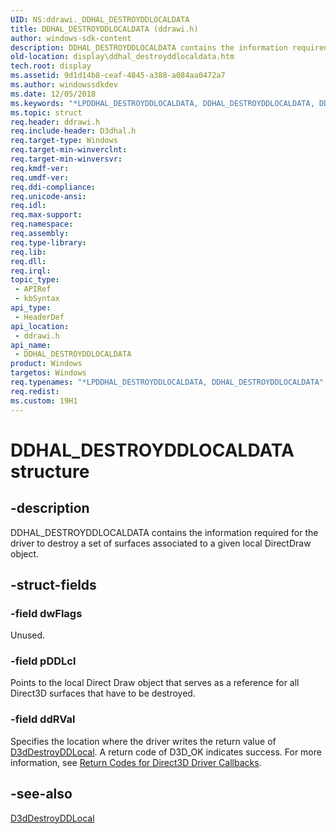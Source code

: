 ```yaml
---
UID: NS:ddrawi._DDHAL_DESTROYDDLOCALDATA
title: DDHAL_DESTROYDDLOCALDATA (ddrawi.h)
author: windows-sdk-content
description: DDHAL_DESTROYDDLOCALDATA contains the information required for the driver to destroy a set of surfaces associated to a given local DirectDraw object.
old-location: display\ddhal_destroyddlocaldata.htm
tech.root: display
ms.assetid: 9d1d14b8-ceaf-4845-a388-a084aa0472a7
ms.author: windowssdkdev
ms.date: 12/05/2018
ms.keywords: "*LPDDHAL_DESTROYDDLOCALDATA, DDHAL_DESTROYDDLOCALDATA, DDHAL_DESTROYDDLOCALDATA structure [Display Devices], d3dstrct_1c587282-0c7f-4a8a-90ce-199cca0e86b9.xml, ddrawi/DDHAL_DESTROYDDLOCALDATA, display.ddhal_destroyddlocaldata"
ms.topic: struct
req.header: ddrawi.h
req.include-header: D3dhal.h
req.target-type: Windows
req.target-min-winverclnt: 
req.target-min-winversvr: 
req.kmdf-ver: 
req.umdf-ver: 
req.ddi-compliance: 
req.unicode-ansi: 
req.idl: 
req.max-support: 
req.namespace: 
req.assembly: 
req.type-library: 
req.lib: 
req.dll: 
req.irql: 
topic_type:
 - APIRef
 - kbSyntax
api_type:
 - HeaderDef
api_location:
 - ddrawi.h
api_name:
 - DDHAL_DESTROYDDLOCALDATA
product: Windows
targetos: Windows
req.typenames: "*LPDDHAL_DESTROYDDLOCALDATA, DDHAL_DESTROYDDLOCALDATA"
req.redist: 
ms.custom: 19H1
---
```


# DDHAL_DESTROYDDLOCALDATA structure


## -description


DDHAL_DESTROYDDLOCALDATA contains the information required for the driver to destroy a set of surfaces associated to a given local DirectDraw object.


## -struct-fields




### -field dwFlags

Unused.


### -field pDDLcl

Points to the local Direct Draw object that serves as a reference for all Direct3D surfaces that have to be destroyed.


### -field ddRVal

Specifies the location where the driver writes the return value of <a href="https://docs.microsoft.com/windows/desktop/api/ddrawint/nc-ddrawint-pdd_destroyddlocal">D3dDestroyDDLocal</a>. A return code of D3D_OK indicates success. For more information, see <a href="https://docs.microsoft.com/windows-hardware/drivers/display/return-codes-for-direct3d-driver-callbacks">Return Codes for Direct3D Driver Callbacks</a>.


## -see-also




<a href="https://docs.microsoft.com/windows/desktop/api/ddrawint/nc-ddrawint-pdd_destroyddlocal">D3dDestroyDDLocal</a>
 

 

